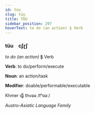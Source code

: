 ```yaml
---
id: tüu
slug: tüu
title: TÜU
sidebar_position: 297
hoverText: to do (an action) § Verb
---
```


### tüu&emsp;<span kind="abugida">cʄɽʃ</span>

*to do (an action)* **§** Verb

**Verb**: to do/perform/execute

**Noun**: an action/task

**Modifier**: doable/performable/executable

Khmer ធ្វើ thvəə /tʰʋəː/

*Austro-Asiatic Language Family*